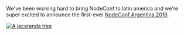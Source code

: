 We've been working hard to bring NodeConf to latin america and we're super excited to announce the first-ever [NodeConf Argentina 2016][home].

[![A jacaranda tree][jacaranda]][home]

[home]: https://2016.nodeconf.com.ar/ "NodeConf Argentina Website"
[jacaranda]: https://i.imgur.com/N2zPQ2q.jpg
